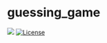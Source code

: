 # guessing_game

[<img src="https://api.travis-ci.org/caiocampos/guessing_game.svg?branch=master">](https://travis-ci.org/caiocampos/guessing_game)
[![License](https://img.shields.io/github/license/caiocampos/guessing_game.svg)](LICENSE)
